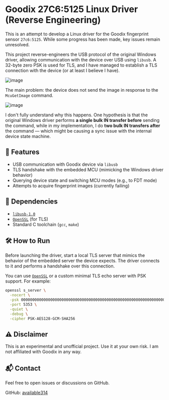 # Goodix 27C6:5125 Linux Driver (Reverse Engineering)

This is an attempt to develop a Linux driver for the Goodix fingerprint sensor `27c6:5125`. While some progress has been made, key issues remain unresolved.

This project reverse-engineers the USB protocol of the original Windows driver, allowing communication with the device over USB using `libusb`. A 32-byte zero PSK is used for TLS, and I have managed to establish a TLS connection with the device (or at least I believe I have).

![image](https://github.com/user-attachments/assets/c22b2bbf-9189-4a79-8ef7-2956f766ce00)

The main problem: the device does not send the image in response to the `McuGetImage` command.

![image](https://github.com/user-attachments/assets/92946193-0c84-4d41-b5b4-7f24da0d94bc)

I don't fully understand why this happens. One hypothesis is that the original Windows driver performs **a single bulk IN transfer before** sending the command, while in my implementation, I do **two bulk IN transfers after** the command — which might be causing a sync issue with the internal device state machine.

## 🚀 Features

- USB communication with Goodix device via `libusb`
- TLS handshake with the embedded MCU (mimicking the Windows driver behavior)
- Querying device state and switching MCU modes (e.g., to FDT mode)
- Attempts to acquire fingerprint images (currently failing)

## 🔧 Dependencies

- [`libusb-1.0`](https://libusb.info/)
- [`OpenSSL`](https://www.openssl.org/) (for TLS)
- Standard C toolchain (`gcc`, `make`)

## 🛠 How to Run

Before launching the driver, start a local TLS server that mimics the behavior of the embedded server the device expects. The driver connects to it and performs a handshake over this connection.

You can use [`OpenSSL`](https://www.openssl.org/) or a custom minimal TLS echo server with PSK support. For example:

```bash
openssl s_server \
  -nocert \
  -psk 0000000000000000000000000000000000000000000000000000000000000000 \
  -port 5353 \
  -quiet \
  -debug \
  -cipher PSK-AES128-GCM-SHA256
```

## ⚠️ Disclaimer

This is an experimental and unofficial project. Use it at your own risk. I am not affiliated with Goodix in any way.

## 📬 Contact

Feel free to open issues or discussions on GitHub.

GitHub: [available314](https://github.com/available314)
